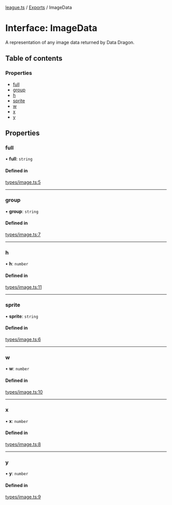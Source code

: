 [league.ts](../README.md) / [Exports](../modules.md) / ImageData

# Interface: ImageData

A representation of any image data returned by Data Dragon.

## Table of contents

### Properties

- [full](ImageData.md#full)
- [group](ImageData.md#group)
- [h](ImageData.md#h)
- [sprite](ImageData.md#sprite)
- [w](ImageData.md#w)
- [x](ImageData.md#x)
- [y](ImageData.md#y)

## Properties

### full

• **full**: `string`

#### Defined in

[types/image.ts:5](https://github.com/TheDrone7/league.ts/blob/18e3369/src/types/image.ts#L5)

___

### group

• **group**: `string`

#### Defined in

[types/image.ts:7](https://github.com/TheDrone7/league.ts/blob/18e3369/src/types/image.ts#L7)

___

### h

• **h**: `number`

#### Defined in

[types/image.ts:11](https://github.com/TheDrone7/league.ts/blob/18e3369/src/types/image.ts#L11)

___

### sprite

• **sprite**: `string`

#### Defined in

[types/image.ts:6](https://github.com/TheDrone7/league.ts/blob/18e3369/src/types/image.ts#L6)

___

### w

• **w**: `number`

#### Defined in

[types/image.ts:10](https://github.com/TheDrone7/league.ts/blob/18e3369/src/types/image.ts#L10)

___

### x

• **x**: `number`

#### Defined in

[types/image.ts:8](https://github.com/TheDrone7/league.ts/blob/18e3369/src/types/image.ts#L8)

___

### y

• **y**: `number`

#### Defined in

[types/image.ts:9](https://github.com/TheDrone7/league.ts/blob/18e3369/src/types/image.ts#L9)
